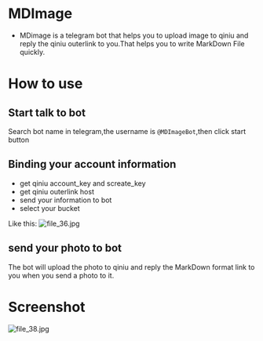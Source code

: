# MDImage

* MDimage is a telegram bot that helps you to upload image to qiniu and reply the qiniu outerlink to you.That helps you to write MarkDown File quickly.

# How to use

## Start talk to bot

Search bot name in telegram,the username is `@MDImageBot`,then click start button

## Binding your account information

- get qiniu account_key and screate_key
- get qiniu outerlink host
- send your information to bot
- select your bucket 

Like this:
![file_36.jpg](http://qingliu.qiniudn.com/file_36.jpg)

## send your photo to bot

The bot  will upload the photo to qiniu and reply the MarkDown format link to you  when you send a photo to it.

# Screenshot 

![file_38.jpg](http://qingliu.qiniudn.com/file_38.jpg)




